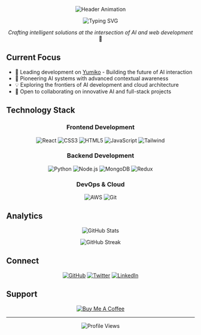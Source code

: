 <div align="center">

![Header Animation](https://readme-typing-svg.herokuapp.com?font=Fira+Code&weight=500&size=40&pause=1000&color=C0C0C0&center=true&vCenter=true&repeat=false&width=435&height=60&lines=Welcome%2C+I'm+Tenztan)

<img src="https://readme-typing-svg.herokuapp.com?font=JetBrains+Mono&weight=500&size=28&duration=3000&pause=1000&color=808080&center=true&vCenter=true&multiline=true&width=435&height=130&lines=AI+Developer;Full+Stack+Developer;Cloud+Architect" alt="Typing SVG" />

*Crafting intelligent solutions at the intersection of AI and web development* 🚀

</div>

## Current Focus

- 🔭 Leading development on [Yumiko](https://yumiko.io/) - Building the future of AI interaction
- 🌱 Pioneering AI systems with advanced contextual awareness
- 💡 Exploring the frontiers of AI development and cloud architecture
- 🤝 Open to collaborating on innovative AI and full-stack projects

## Technology Stack

<div align="center">

### Frontend Development
![React](https://img.shields.io/badge/React-%2320232a.svg?style=for-the-badge&logo=react&logoColor=C0C0C0)
![CSS3](https://img.shields.io/badge/CSS3-%231572B6.svg?style=for-the-badge&logo=css3&logoColor=C0C0C0&color=2A2A2A)
![HTML5](https://img.shields.io/badge/HTML5-%23E34F26.svg?style=for-the-badge&logo=html5&logoColor=C0C0C0&color=2A2A2A)
![JavaScript](https://img.shields.io/badge/JavaScript-%23323330.svg?style=for-the-badge&logo=javascript&logoColor=C0C0C0&color=2A2A2A)
![Tailwind](https://img.shields.io/badge/Tailwind-%2338B2AC.svg?style=for-the-badge&logo=tailwind-css&logoColor=C0C0C0&color=2A2A2A)

### Backend Development
![Python](https://img.shields.io/badge/Python-%233776AB.svg?style=for-the-badge&logo=python&logoColor=C0C0C0&color=2A2A2A)
![Node.js](https://img.shields.io/badge/Node.js-%23339933.svg?style=for-the-badge&logo=node.js&logoColor=C0C0C0&color=2A2A2A)
![MongoDB](https://img.shields.io/badge/MongoDB-%234ea94b.svg?style=for-the-badge&logo=mongodb&logoColor=C0C0C0&color=2A2A2A)
![Redux](https://img.shields.io/badge/Redux-%23593d88.svg?style=for-the-badge&logo=redux&logoColor=C0C0C0&color=2A2A2A)

### DevOps & Cloud
![AWS](https://img.shields.io/badge/AWS-%23FF9900.svg?style=for-the-badge&logo=amazon-aws&logoColor=C0C0C0&color=2A2A2A)
![Git](https://img.shields.io/badge/Git-%23F05033.svg?style=for-the-badge&logo=git&logoColor=C0C0C0&color=2A2A2A)

</div>

## Analytics

<div align="center">

![GitHub Stats](https://github-readme-stats.vercel.app/api?username=tenztan&show_icons=true&count_private=true&hide_border=true&bg_color=0D1117&text_color=C0C0C0&icon_color=C0C0C0&title_color=FFFFFF)

![GitHub Streak](https://github-readme-streak-stats.herokuapp.com/?user=tenztan&theme=dark&background=0D1117&ring=C0C0C0&fire=C0C0C0&currStreakLabel=FFFFFF&sideLabels=C0C0C0&dates=808080)

</div>

## Connect

<div align="center">

[![GitHub](https://img.shields.io/badge/github-%2324292e.svg?style=for-the-badge&logo=github&logoColor=white&color=2A2A2A)](https://github.com/tenztan)
[![Twitter](https://img.shields.io/badge/twitter-%2300acee.svg?style=for-the-badge&logo=twitter&logoColor=white&color=2A2A2A)](https://twitter.com/yumikoio)
[![LinkedIn](https://img.shields.io/badge/linkedin-%231E77B5.svg?style=for-the-badge&logo=linkedin&logoColor=white&color=2A2A2A)](https://linkedin.com/in/tanmay-premee-33468b252)

</div>

## Support

<div align="center">

[![Buy Me A Coffee](https://img.shields.io/badge/Buy%20Me%20a%20Coffee-C0C0C0?style=for-the-badge&logo=buy-me-a-coffee&logoColor=black)](https://www.buymeacoffee.com/tenztan)

</div>

---

<div align="center">

![Profile Views](https://komarev.com/ghpvc/?username=tenztan&color=C0C0C0&style=flat-square)

</div>
